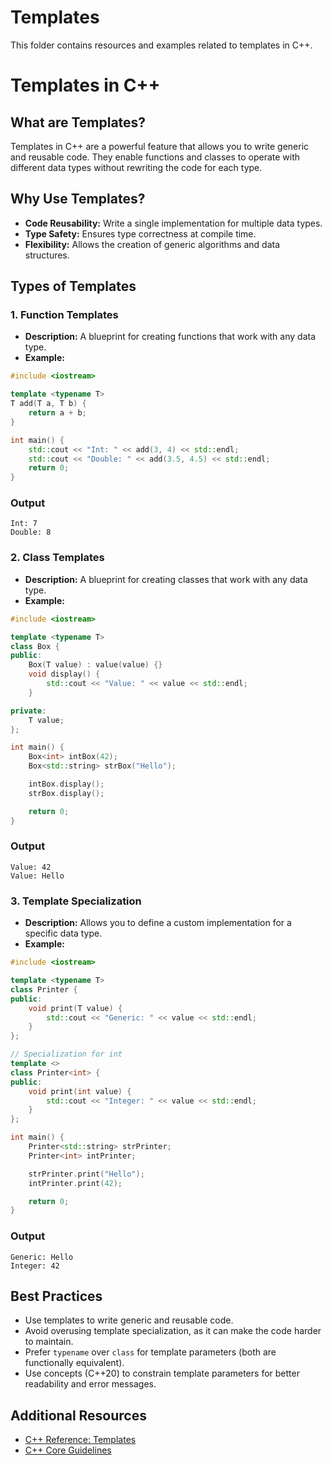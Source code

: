 # Templates

This folder contains resources and examples related to templates in C++.

# Templates in C++

## What are Templates?

Templates in C++ are a powerful feature that allows you to write generic and reusable code. They enable functions and classes to operate with different data types without rewriting the code for each type.

## Why Use Templates?

- **Code Reusability:** Write a single implementation for multiple data types.
- **Type Safety:** Ensures type correctness at compile time.
- **Flexibility:** Allows the creation of generic algorithms and data structures.

## Types of Templates

### 1. **Function Templates**
- **Description:** A blueprint for creating functions that work with any data type.
- **Example:**

```cpp
#include <iostream>

template <typename T>
T add(T a, T b) {
    return a + b;
}

int main() {
    std::cout << "Int: " << add(3, 4) << std::endl;
    std::cout << "Double: " << add(3.5, 4.5) << std::endl;
    return 0;
}
```

### Output
```
Int: 7
Double: 8
```

### 2. **Class Templates**
- **Description:** A blueprint for creating classes that work with any data type.
- **Example:**

```cpp
#include <iostream>

template <typename T>
class Box {
public:
    Box(T value) : value(value) {}
    void display() {
        std::cout << "Value: " << value << std::endl;
    }

private:
    T value;
};

int main() {
    Box<int> intBox(42);
    Box<std::string> strBox("Hello");

    intBox.display();
    strBox.display();

    return 0;
}
```

### Output
```
Value: 42
Value: Hello
```

### 3. **Template Specialization**
- **Description:** Allows you to define a custom implementation for a specific data type.
- **Example:**

```cpp
#include <iostream>

template <typename T>
class Printer {
public:
    void print(T value) {
        std::cout << "Generic: " << value << std::endl;
    }
};

// Specialization for int
template <>
class Printer<int> {
public:
    void print(int value) {
        std::cout << "Integer: " << value << std::endl;
    }
};

int main() {
    Printer<std::string> strPrinter;
    Printer<int> intPrinter;

    strPrinter.print("Hello");
    intPrinter.print(42);

    return 0;
}
```

### Output
```
Generic: Hello
Integer: 42
```

## Best Practices

- Use templates to write generic and reusable code.
- Avoid overusing template specialization, as it can make the code harder to maintain.
- Prefer `typename` over `class` for template parameters (both are functionally equivalent).
- Use concepts (C++20) to constrain template parameters for better readability and error messages.

## Additional Resources

- [C++ Reference: Templates](https://en.cppreference.com/w/cpp/language/template)
- [C++ Core Guidelines](https://isocpp.github.io/CppCoreGuidelines/CppCoreGuidelines)
